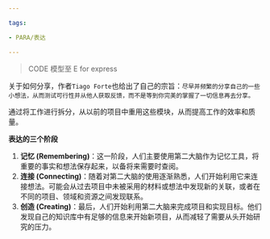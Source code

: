 ```yaml
---

tags:

- PARA/表达

---
```

> CODE 模型至 E for express

关于如何分享，作者`Tiago Forte`也给出了自己的宗旨：`尽早并频繁的分享自己的一些小想法，从而测试可行性并从他人获取反馈，而不是等到你完美的掌握了一切信息再去分享。`

通过将工作进行拆分，从以前的项目中重用这些模块，从而提高工作的效率和质量。

**表达的三个阶段**
1. **记忆 (Remembering)**：这一阶段，人们主要使用第二大脑作为记忆工具，将重要的事实和想法保存起来，以备将来需要时查阅。
1. **连接 (Connecting)**：随着对第二大脑的使用逐渐熟悉，人们开始利用它来连接想法。可能会从过去项目中未被采用的材料或想法中发现新的关联，或者在不同的项目、领域和资源之间发现联系。
2. **创造 (Creating)**：最后，人们开始利用第二大脑来完成项目和实现目标。他们发现自己的知识库中有足够的信息来开始新项目，从而减轻了需要从头开始研究的压力。